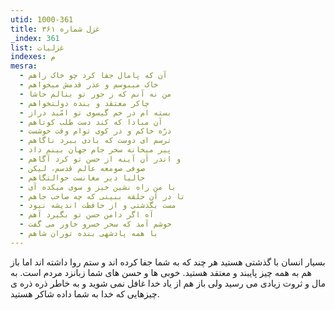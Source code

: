 ```yaml
---
utid: 1000-361
title: غزل شماره ۳۶۱
_index: 361
list: غزلیات
indexes: م
mesra:
  - آن که پامال جفا کرد چو خاک راهم
  - خاک میبوسم و عذر قدمش میخواهم
  - من نه آنم که ز جور تو بنالم حاشا
  - چاکر معتقد و بنده دولتخواهم
  - بسته ام در خم گیسوی تو امّید دراز
  - آن مبادا که کند دست طلب کوتاهم
  - ذرّه خاکم و در کوی توام وقت خوشست
  - ترسم ای دوست که بادی ببرد ناگاهم
  - پیر میخانه سحر جام جهان بینم داد
  - و اندر آن آینه از حسن تو کرد آگاهم
  - صوفی صومعه عالم قدسم، لیکن
  - حالیا دیر مغانست حوالتگاهم
  - با من راه نشین خیز و سوی میکده آی
  - تا در آن حلقه ببینی که چه صاحب جاهم
  - مست بگذشتی و از حافظت اندیشه نبود
  - آه اگر دامن حسن تو بگیرد آهم
  - خوشم آمد که سحر خسرو خاور می گفت
  - با همه پادشهی بنده توران شاهم
---
```

بسیار انسان با گذشتی هستید هر چند که به شما جفا کرده اند و ستم روا داشته اند اما باز هم به همه چیز پایبند و معتقد هستید. خوبی ها و حسن های شما زبانزد مردم است. به مال و ثروت زیادی می رسید ولی باز هم از یاد خدا غافل نمی شوید و به خاطر ذره ذره ی چیزهایی که خدا به شما داده شاکر هستید.
